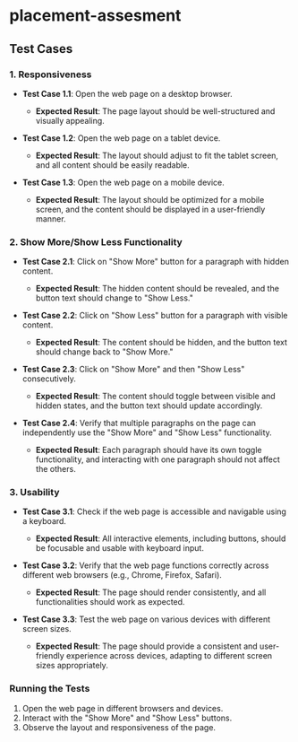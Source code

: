 # placement-assesment

## Test Cases

### 1. Responsiveness

- **Test Case 1.1**: Open the web page on a desktop browser.
  - **Expected Result**: The page layout should be well-structured and visually appealing.

- **Test Case 1.2**: Open the web page on a tablet device.
  - **Expected Result**: The layout should adjust to fit the tablet screen, and all content should be easily readable.

- **Test Case 1.3**: Open the web page on a mobile device.
  - **Expected Result**: The layout should be optimized for a mobile screen, and the content should be displayed in a user-friendly manner.

### 2. Show More/Show Less Functionality

- **Test Case 2.1**: Click on "Show More" button for a paragraph with hidden content.
  - **Expected Result**: The hidden content should be revealed, and the button text should change to "Show Less."

- **Test Case 2.2**: Click on "Show Less" button for a paragraph with visible content.
  - **Expected Result**: The content should be hidden, and the button text should change back to "Show More."

- **Test Case 2.3**: Click on "Show More" and then "Show Less" consecutively.
  - **Expected Result**: The content should toggle between visible and hidden states, and the button text should update accordingly.

- **Test Case 2.4**: Verify that multiple paragraphs on the page can independently use the "Show More" and "Show Less" functionality.
  - **Expected Result**: Each paragraph should have its own toggle functionality, and interacting with one paragraph should not affect the others.

### 3. Usability

- **Test Case 3.1**: Check if the web page is accessible and navigable using a keyboard.
  - **Expected Result**: All interactive elements, including buttons, should be focusable and usable with keyboard input.

- **Test Case 3.2**: Verify that the web page functions correctly across different web browsers (e.g., Chrome, Firefox, Safari).
  - **Expected Result**: The page should render consistently, and all functionalities should work as expected.

- **Test Case 3.3**: Test the web page on various devices with different screen sizes.
  - **Expected Result**: The page should provide a consistent and user-friendly experience across devices, adapting to different screen sizes appropriately.

### Running the Tests

1. Open the web page in different browsers and devices.
2. Interact with the "Show More" and "Show Less" buttons.
3. Observe the layout and responsiveness of the page.
